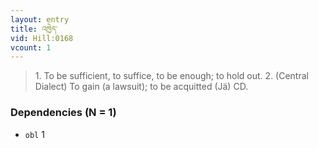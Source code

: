 ```yaml
---
layout: entry
title: འཁྱེད་
vid: Hill:0168
vcount: 1
---
```

> 1\. To be sufficient, to suffice, to be enough; to hold out\. 2\. (Central Dialect) To gain (a lawsuit); to be acquitted (Jä) CD\.


### Dependencies (N = 1)
* `obl` 1
